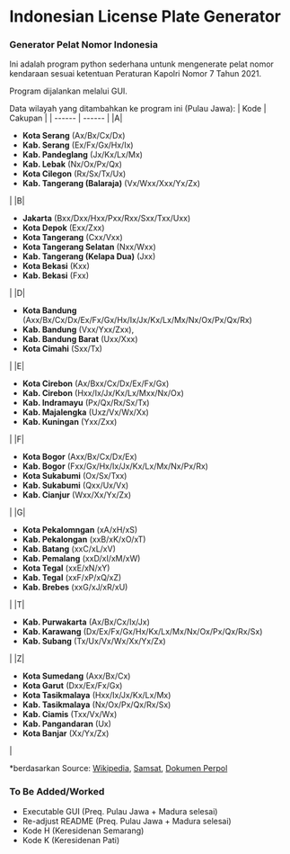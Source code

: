 # Indonesian License Plate Generator
### Generator Pelat Nomor Indonesia

Ini adalah program python sederhana untunk mengenerate pelat nomor kendaraan sesuai ketentuan Peraturan Kapolri Nomor 7 Tahun 2021.

Program dijalankan melalui GUI.

Data wilayah yang ditambahkan ke program ini (Pulau Jawa):
| Kode | Cakupan |
| ------ | ------ |
|A| <ul><li>**Kota Serang** (Ax/Bx/Cx/Dx)</li><li>**Kab. Serang** (Ex/Fx/Gx/Hx/Ix)</li><li>**Kab. Pandeglang** (Jx/Kx/Lx/Mx)</li><li>**Kab. Lebak** (Nx/Ox/Px/Qx)</li><li>**Kota Cilegon** (Rx/Sx/Tx/Ux)</li><li>**Kab. Tangerang (Balaraja)** (Vx/Wxx/Xxx/Yx/Zx)</li></ul>|
|B| <ul><li>**Jakarta** (Bxx/Dxx/Hxx/Pxx/Rxx/Sxx/Txx/Uxx)</li><li>**Kota Depok** (Exx/Zxx)</li><li>**Kota Tangerang** (Cxx/Vxx)</li><li>**Kota Tangerang Selatan** (Nxx/Wxx)</li><li>**Kab. Tangerang (Kelapa Dua)** (Jxx)</li><li>**Kota Bekasi** (Kxx)</li><li>**Kab. Bekasi** (Fxx)</li></ul> |
|D| <ul><li>**Kota Bandung** (Axx/Bx/Cx/Dx/Ex/Fx/Gx/Hx/Ix/Jx/Kx/Lx/Mx/Nx/Ox/Px/Qx/Rx)</li><li>**Kab. Bandung** (Vxx/Yxx/Zxx),</li><li>**Kab. Bandung Barat** (Uxx/Xxx)</li><li>**Kota Cimahi** (Sxx/Tx)</li></ul> |
|E| <ul><li>**Kota Cirebon** (Ax/Bxx/Cx/Dx/Ex/Fx/Gx)</li><li>**Kab. Cirebon** (Hxx/Ix/Jx/Kx/Lx/Mxx/Nx/Ox)</li><li>**Kab. Indramayu** (Px/Qx/Rx/Sx/Tx)</li><li>**Kab. Majalengka** (Uxz/Vx/Wx/Xx)</li><li>**Kab. Kuningan** (Yxx/Zxx)</li></ul>|
|F| <ul><li>**Kota Bogor** (Axx/Bx/Cx/Dx/Ex)</li><li>**Kab. Bogor** (Fxx/Gx/Hx/Ix/Jx/Kx/Lx/Mx/Nx/Px/Rx)</li><li>**Kota Sukabumi** (Ox/Sx/Txx)</li><li>**Kab. Sukabumi** (Qxx/Ux/Vx)</li><li>**Kab. Cianjur** (Wxx/Xx/Yx/Zx)</li></ul>|
|G| <ul><li>**Kota Pekalomngan** (xA/xH/xS)</li><li>**Kab. Pekalongan** (xxB/xK/xO/xT)</li><li>**Kab. Batang** (xxC/xL/xV)</li><li>**Kab. Pemalang** (xxD/xI/xM/xW)</li><li>**Kota Tegal** (xxE/xN/xY)</li><li>**Kab. Tegal** (xxF/xP/xQ/xZ)</li><li>**Kab. Brebes** (xxG/xJ/xR/xU)</li></ul>|
|T| <ul><li>**Kab. Purwakarta** (Ax/Bx/Cx/Ix/Jx)</li><li>**Kab. Karawang** (Dx/Ex/Fx/Gx/Hx/Kx/Lx/Mx/Nx/Ox/Px/Qx/Rx/Sx)</li><li>**Kab. Subang** (Tx/Ux/Vx/Wx/Xx/Yx/Zx)</li></ul>|
|Z| <ul><li>**Kota Sumedang** (Axx/Bx/Cx)</li><li>**Kota Garut** (Dxx/Ex/Fx/Gx)</li><li>**Kota Tasikmalaya** (Hxx/Ix/Jx/Kx/Lx/Mx)</li><li>**Kab. Tasikmalaya** (Nx/Ox/Px/Qx/Rx/Sx)</li><li>**Kab. Ciamis** (Txx/Vx/Wx)</li><li>**Kab. Pangandaran** (Ux)</li><li>**Kota Banjar** (Xx/Yx/Zx)</li></ul> |

*berdasarkan Source: [Wikipedia](https://id.wikipedia.org/wiki/Tanda_Nomor_Kendaraan_Bermotor_Indonesia), [Samsat](https://samsat.info/daftar-lengkap-kode-plat-nomor-polisi-kendaraan-daerah-di-indonesia), [Dokumen Perpol](https://peraturan.bpk.go.id/Details/225016/perpol-no-7-tahun-2021)

### To Be Added/Worked
- Executable GUI (Preq. Pulau Jawa + Madura selesai)
- Re-adjust README (Preq. Pulau Jawa + Madura selesai)
- Kode H (Keresidenan Semarang)
- Kode K (Keresidenan Pati)